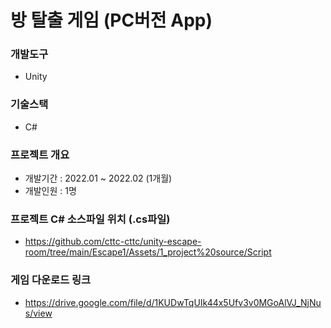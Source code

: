 # 방 탈출 게임 (PC버전 App)
### 개발도구
- Unity
### 기술스택
- C#
### 프로젝트 개요
- 개발기간 : 2022.01 ~ 2022.02 (1개월)
- 개발인원 : 1명
### 프로젝트 C# 소스파일 위치 (.cs파일)
- https://github.com/cttc-cttc/unity-escape-room/tree/main/Escape1/Assets/1_project%20source/Script
### 게임 다운로드 링크
- https://drive.google.com/file/d/1KUDwTqUIk44x5Ufv3v0MGoAlVJ_NjNus/view

